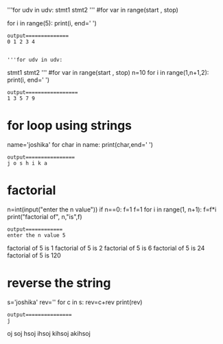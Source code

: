 '''for udv in udv:
   stmt1
   stmt2
'''
#for var in range(start , stop)

for i in range(5):
    print(i, end=' ')



    output==============
    0 1 2 3 4 


    '''for udv in udv:
   stmt1
   stmt2
'''
#for var in range(start , stop)
n=10
for i in range(1,n+1,2):
    print(i, end=' ')

    output=================
    1 3 5 7 9 
 

#  for loop using strings
name='joshika'
for char in name:
    print(char,end=' ')

    output================
    j o s h i k a 


# factorial
n=int(input("enter the n value"))
if n==0:
    f=1
f=1
for i in  range(1, n+1):
    f=f*i
    print("factorial of", n,"is",f)

    output============
    enter the n value 5
factorial of 5 is 1
factorial of 5 is 2
factorial of 5 is 6
factorial of 5 is 24
factorial of 5 is 120


# reverse the string
s='joshika'
rev=''
for c in s:
    rev=c+rev
    print(rev)

    output===============
    j
oj
soj
hsoj
ihsoj
kihsoj
akihsoj

    
